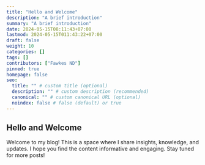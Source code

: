 ```yaml
---
title: "Hello and Welcome"
description: "A brief introduction"
summary: "A brief introduction"
date: 2024-05-15T08:11:43+07:00
lastmod: 2024-05-15T011:43:22+07:00
draft: false
weight: 10
categories: []
tags: []
contributors: ["Fawkes ND"]
pinned: true
homepage: false
seo:
  title: "" # custom title (optional)
  description: "" # custom description (recommended)
  canonical: "" # custom canonical URL (optional)
  noindex: false # false (default) or true
---
```


## Hello and Welcome

Welcome to my blog! This is a space where I share insights, knowledge, and updates. I hope you find the content informative and engaging. Stay tuned for more posts!
